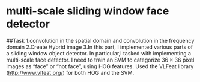 # multi-scale sliding window face detector
##Task
1.convolution in the spatial domain and convolution in the frequency domain
2.Create Hybrid image
3.In this part, I implemented various parts of a sliding window object detector. In particular,I tasked with implementing a multi-scale face detector. I need to train an SVM to categorize 36 × 36 pixel images as “face” or “not face”, using HOG features. Used the VLFeat library (http://www.vlfeat.org/) for both HOG and the SVM.
